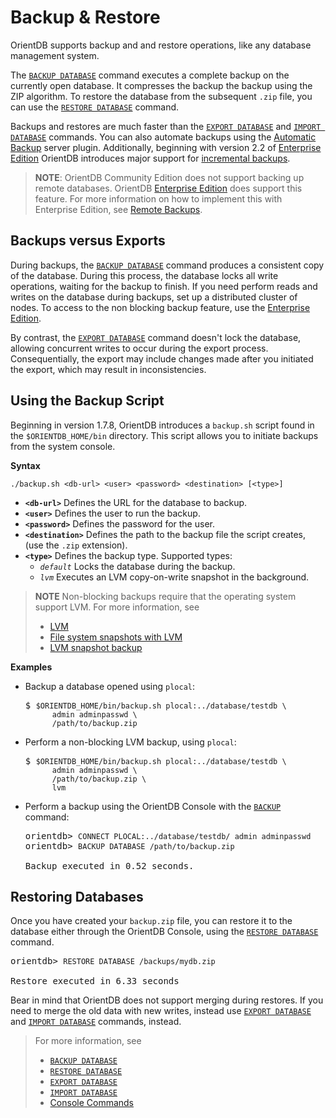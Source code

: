 

# Backup & Restore

OrientDB supports backup and and restore operations, like any database management system.

The [`BACKUP DATABASE`](../console/Console-Command-Backup.md) command executes a complete backup on the currently open database.  It compresses the backup the backup using the ZIP algorithm.  To restore the database from the subsequent `.zip` file, you can use the [`RESTORE DATABASE`](../console/Console-Command-Restore.md) command.

Backups and restores are much faster than the [`EXPORT DATABASE`](../console/Console-Command-Export.md) and [`IMPORT DATABASE`](../console/Console-Command-Import.md) commands.  You can also automate backups using the [Automatic Backup](../plugins/Automatic-Backup.md) server plugin.  Additionally, beginning with version 2.2 of [Enterprise Edition](../ee/Enterprise-Edition.md) OrientDB introduces major support for [incremental backups](Incremental-Backup-And-Restore.md).

>**NOTE**: OrientDB Community Edition does not support backing up remote databases.  OrientDB [Enterprise Edition](http://www.orientechnologies.com/orientdb-enterprise/) does support this feature.  For more information on how to implement this with Enterprise Edition, see [Remote Backups](http://www.orientechnologies.com/enterprise/last/servermanagement.html).

## Backups versus Exports

During backups, the [`BACKUP DATABASE`](../console/Console-Command-Backup.md) command produces a consistent copy of the database.  During this process, the database locks all write operations, waiting for the backup to finish.  If you need perform reads and writes on the database during backups, set up a distributed cluster of nodes.  To access to the non blocking backup feature, use the [Enterprise Edition](Incremental-Backup-And-Restore.md).

By contrast, the [`EXPORT DATABASE`](../console/Console-Command-Export.md) command doesn't lock the database, allowing concurrent writes to occur during the export process.  Consequentially, the export may include changes made after you initiated the export, which may result in inconsistencies.

## Using the Backup Script

Beginning in version 1.7.8, OrientDB introduces a `backup.sh` script found in the `$ORIENTDB_HOME/bin` directory.  This script allows you to initiate backups from the system console.

**Syntax**

```
./backup.sh <db-url> <user> <password> <destination> [<type>]
```

- **`<db-url>`** Defines the URL for the database to backup.
- **`<user>`** Defines the user to run the backup.
- **`<password>`** Defines the password for the user.
- **`<destination>`** Defines the path to the backup file the script creates, (use the `.zip` extension).
- **`<type>`** Defines the backup type.  Supported types:
  - *`default`* Locks the database during the backup.
  - *`lvm`* Executes an LVM copy-on-write snapshot in the background.

>**NOTE** Non-blocking backups require that the operating system support LVM.  For more information, see
>- [LVM](http://en.wikipedia.org/wiki/Logical_Volume_Manager_%28Linux%29)
>- [File system snapshots with LVM](http://arstechnica.com/information-technology/2004/10/linux-20041013/) 
>- [LVM snapshot backup](http://www.tldp.org/HOWTO/LVM-HOWTO/snapshots_backup.html)


**Examples**

- Backup a database opened using `plocal`:

  <pre>
  $ <code class="lang-sh userinput">$ORIENTDB_HOME/bin/backup.sh plocal:../database/testdb \
        admin adminpasswd \
		/path/to/backup.zip</code>
  </pre>

- Perform a non-blocking LVM backup, using `plocal`:

  <pre>
  $ <code class='lang-sh userinput'>$ORIENTDB_HOME/bin/backup.sh plocal:../database/testdb \
        admin adminpasswd \
		/path/to/backup.zip \
		lvm</code>
  </pre>


- Perform a backup using the OrientDB Console with the [`BACKUP`](../console/Console-Command-Backup.md) command:

  <pre>
  orientdb> <code class='lang-sql userinput'>CONNECT PLOCAL:../database/testdb/ admin adminpasswd</code>
  orientdb> <code class='lang-sql userinput'>BACKUP DATABASE /path/to/backup.zip</code>
  
  Backup executed in 0.52 seconds.
  </pre>



## Restoring Databases

Once you have created your `backup.zip` file, you can restore it to the database either through the OrientDB Console, using the [`RESTORE DATABASE`](../console/Console-Command-Restore.md) command.  

<pre>
orientdb> <code class='lang-sql userinput'>RESTORE DATABASE /backups/mydb.zip</code>

Restore executed in 6.33 seconds
</pre>

Bear in mind that OrientDB does not support merging during restores.  If you need to merge the old data with new writes, instead use [`EXPORT DATABASE`](../console/Console-Command-Export.md) and [`IMPORT DATABASE`](../console/Console-Command-Export.md) commands, instead.


>For more information, see
>
>- [`BACKUP DATABASE`](../console/Console-Command-Backup.md)
>- [`RESTORE DATABASE`](../console/Console-Command-Restore.md)
>- [`EXPORT DATABASE`](../console/Console-Command-Export.md)
>- [`IMPORT DATABASE`](../console/Console-Command-Import.md)
>- [Console Commands](../console/Console-Commands.md)

